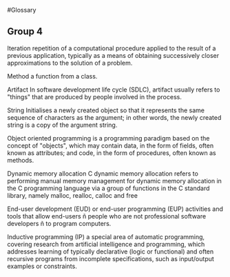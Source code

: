 #Glossary

## Group 4
Iteration
repetition of a computational procedure applied to the result of a previous application, 
typically as a means of obtaining successively closer approximations to the solution of a problem.

Method
a function from a class. 

Artifact
In software development life cycle (SDLC), artifact usually refers to "things" that are 
produced by people involved in the process.

String 
Initialises a newly created object so that it represents the same sequence of characters as the argument; 
in other words, the newly created string is a copy of the argument string.

Object oriented programming 
is a programming paradigm based on the concept of "objects", which may contain data, 
in the form of fields, often known as attributes; and code, in the form of procedures, 
often known as methods.

Dynamic memory allocation
C dynamic memory allocation refers to performing manual memory management for dynamic 
memory allocation in the C programming language via a group of functions in the C 
standard library, namely malloc, realloc, calloc and free

End-user development (EUD) or end-user programming (EUP)
activities and tools that allow end-users ñ people who are not professional 
software developers ñ to program computers.

Inductive programming (IP) 
a special area of automatic programming, covering research from artificial 
intelligence and programming, which addresses learning of typically declarative 
(logic or functional) and often recursive programs from incomplete specifications, 
such as input/output examples or constraints.

